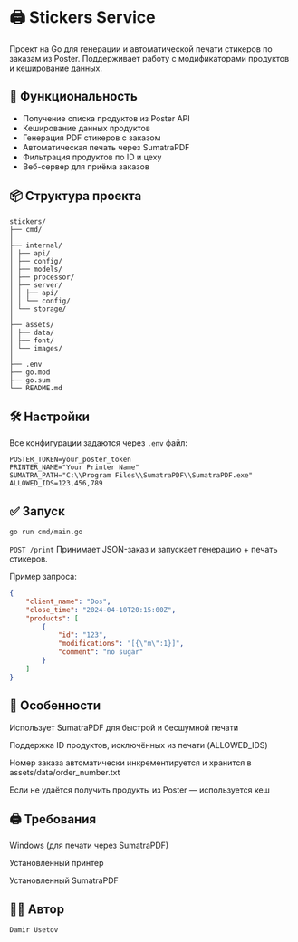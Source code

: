 # 🖨 Stickers Service

Проект на Go для генерации и автоматической печати стикеров по заказам из Poster. Поддерживает работу с модификаторами продуктов и кеширование данных.

## 🚀 Функциональность

- Получение списка продуктов из Poster API
- Кеширование данных продуктов
- Генерация PDF стикеров с заказом
- Автоматическая печать через SumatraPDF
- Фильтрация продуктов по ID и цеху
- Веб-сервер для приёма заказов

## 📦 Структура проекта

```bush
stickers/
├── cmd/
│
├── internal/
│ ├── api/
│ ├── config/
│ ├── models/
│ ├── processor/
│ ├── server/
│ │ ├── api/
│ │ └── config/
│ └── storage/
│
├── assets/
│ ├── data/
│ ├── font/
│ └── images/
│
├── .env
├── go.mod
├── go.sum
└── README.md
```

## 🛠 Настройки

Все конфигурации задаются через `.env` файл:

```env
POSTER_TOKEN=your_poster_token
PRINTER_NAME="Your Printer Name"
SUMATRA_PATH="C:\\Program Files\\SumatraPDF\\SumatraPDF.exe"
ALLOWED_IDS=123,456,789
```

## ✅ Запуск

```bash
go run cmd/main.go
```

`POST /print`
Принимает JSON-заказ и запускает генерацию + печать стикеров.

Пример запроса:

```json
{
	"client_name": "Dos",
	"close_time": "2024-04-10T20:15:00Z",
	"products": [
		{
			"id": "123",
			"modifications": "[{\"m\":1}]",
			"comment": "no sugar"
		}
	]
}
```

## 🧠 Особенности

Использует SumatraPDF для быстрой и бесшумной печати

Поддержка ID продуктов, исключённых из печати (ALLOWED_IDS)

Номер заказа автоматически инкрементируется и хранится в assets/data/order_number.txt

Если не удаётся получить продукты из Poster — используется кеш

## 🖨 Требования

Windows (для печати через SumatraPDF)

Установленный принтер

Установленный SumatraPDF

## ✍🏼 Автор

`Damir Usetov`
